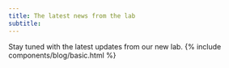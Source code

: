 ```yaml
---
title: The latest news from the lab
subtitle: 
---
```


Stay tuned with the latest updates from our new lab.
 {% include components/blog/basic.html %}  



